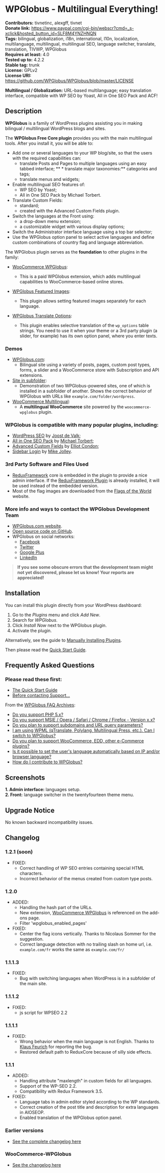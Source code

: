 # WPGlobus - Multilingual Everything! #
**Contributors:** tivnetinc, alexgff, tivnet  
**Donate link:** https://www.paypal.com/cgi-bin/webscr?cmd=_s-xclick&hosted_button_id=SLF8M4YNZHNQN  
**Tags:** bilingual, globalization, i18n, international, l10n, localization, multilanguage, multilingual, multilingual SEO, language switcher, translate, translation, TIVWP, WPGlobus  
**Requires at least:** 4.0  
**Tested up to:** 4.2.2  
**Stable tag:** trunk  
**License:** GPLv2  
**License URI:** https://github.com/WPGlobus/WPGlobus/blob/master/LICENSE  

**Multilingual / Globalization:** URL-based multilanguage; easy translation interface, compatible with WP SEO by Yoast, All in One SEO Pack and ACF!  

## Description ##

**WPGlobus** is a family of WordPress plugins assisting you in making bilingual / multilingual WordPress blogs and sites.

The **WPGlobus Free Core plugin** provides you with the main multilingual tools. After you install it, you will be able to:

* Add one or several languages to your WP blog/site, so that the users with the required capabilities can:
	* translate Posts and Pages to multiple languages using an easy tabbed interface;
**	* translate major taxonomies:** categories and tags;  
	* translate menus and widgets;
* Enable multilingual SEO features of:
	* WP SEO by Yoast;
	* All in One SEO Pack by Michael Torbert.
* Translate Custom Fields:
	* standard;
	* created with the Advanced Custom Fields plugin.
* Switch the languages at the Front using:
	* a drop-down menu extension;
	* a customizable widget with various display options;
* Switch the Administrator interface language using a top bar selector;
* Use the WPGlobus option panel to select active languages and define custom combinations of country flag and language abbreviation.

The WPGlobus plugin serves as the **foundation** to other plugins in the family:

* [WooCommerce WPGlobus](http://www.wpglobus.com/shop/extensions/woocommerce-wpglobus/):
	* This is a paid WPGlobus extension, which adds multilingual capabilities to WooCommerce-based online stores.

* [WPGlobus Featured Images](https://wordpress.org/plugins/wpglobus-featured-images/):
	* This plugin allows setting featured images separately for each language.

* [WPGlobus Translate Options](https://wordpress.org/plugins/wpglobus-translate-options/):
	* This plugin enables selective translation of the `wp_options` table strings. You need to use it when your theme or a 3rd party plugin (a slider, for example) has its own option panel, where you enter texts.

### Demos ###

* [WPGlobus.com](http://www.wpglobus.com/):
	* Bilingual site using a variety of posts, pages, custom post types, forms, a slider and a WooCommerce store with Subscription and API extensions.
* [Site in subfolder](http://demo-subfolder.wpglobus.com/):
	* Demonstration of two WPGlobus-powered sites, one of which is installed in a subfolder of another. Shows the correct behavior of WPGlobus with URLs like `example.com/folder/wordpress`.
* [WooCommerce Multilingual](http://demo-store.wpglobus.com/):
	* A **multilingual WooCommerce** site powered by the `woocommerce-wpglobus` plugin.

### WPGlobus is compatible with many popular plugins, including: ###

* [WordPress SEO](https://yoast.com/wordpress/plugins/seo/) by [Joost de Valk](https://profiles.wordpress.org/joostdevalk/);
* [All in One SEO Pack](https://wordpress.org/plugins/all-in-one-seo-pack/) by [Michael Torbert](https://profiles.wordpress.org/hallsofmontezuma/);
* [Advanced Custom Fields](https://wordpress.org/plugins/advanced-custom-fields/) by [Elliot Condon](https://profiles.wordpress.org/elliotcondon/);
* [Sidebar Login](https://wordpress.org/plugins/sidebar-login/) by [Mike Jolley](https://profiles.wordpress.org/mikejolley/).

### 3rd Party Software and Files Used ###

* [ReduxFramework](http://reduxframework.com/) core is embedded in the plugin to provide a nice admin interface. If the [ReduxFramework Plugin](https://wordpress.org/plugins/redux-framework/) is already installed, it will be used instead of the embedded version.
* Most of the flag images are downloaded from the [Flags of the World](http://www.crwflags.com/FOTW/FLAGS/index.html) website.

### More info and ways to contact the WPGlobus Development Team ###

* [WPGlobus.com website](http://www.wpglobus.com/).
* [Open source code on GitHub](https://github.com/WPGlobus).
* WPGlobus on social networks:
	* [Facebook](https://www.facebook.com/WPGlobus)
	* [Twitter](https://twitter.com/WPGlobus)
	* [Google Plus](https://plus.google.com/+Wpglobus)
	* [LinkedIn](https://www.linkedin.com/company/wpglobus)

> **If you see some obscure errors that the development team might not yet discovered, please let us know! Your reports are appreciated!**

## Installation ##

You can install this plugin directly from your WordPress dashboard:

1. Go to the *Plugins* menu and click *Add New*.
1. Search for *WPGlobus*.
1. Click *Install Now* next to the WPGlobus plugin.
1. Activate the plugin.

Alternatively, see the guide to [Manually Installing Plugins](http://codex.wordpress.org/Managing_Plugins#Manual_Plugin_Installation).

Then please read the [Quick Start Guide](http://www.wpglobus.com/quick-start/).

## Frequently Asked Questions ##

### Please read these first: ###

* [The Quick Start Guide](http://www.wpglobus.com/quick-start/)
* [Before contacting Support...](http://www.wpglobus.com/before-contacting-wpglobus-support/)

From the [WPGlobus FAQ Archives](http://www.wpglobus.com/faq/):

* [Do you support PHP 5.x?](http://www.wpglobus.com/faq/support-php-5-2/)
* [Do you support MSIE / Opera / Safari / Chrome / Firefox - Version x.x?](http://www.wpglobus.com/faq/support-msie-opera-safari-chrome-firefox/)
* [Do you plan to support subdomains and URL query parameters?](http://www.wpglobus.com/faq/subdomains-and-url-query-parameters/)
* [I am using WPML (qTranslate, Polylang, Multilingual Press, etc.). Can I switch to WPGlobus?](http://www.wpglobus.com/faq/i-am-using-wpml-qtranslate-polylang-multilingual-press-etc-can-i-switch-to-wpglobus/)
* [Do you plan to support WooCommerce, EDD, other e-Commerce plugins?](http://www.wpglobus.com/faq/support-woocommerce-edd/)
* [Is it possible to set the user's language automatically based on IP and/or browser language?](http://www.wpglobus.com/faq/set-language-by-ip/)
* [How do I contribute to WPGlobus?](http://www.wpglobus.com/faq/how-do-i-contribute-to-wpglobus/)

## Screenshots ##

**1. Admin interface:** languages setup.  
**2. Front:** language switcher in the twentyfourteen theme menu.  

## Upgrade Notice ##

No known backward incompatibility issues.

## Changelog ##

### 1.2.1 (soon) ###

* FIXED:
	* Correct handling of WP SEO entries containing special HTML characters.
	* Incorrect behavior of the menus created from custom type posts.

### 1.2.0 ###

* ADDED:
	* Handling the hash part of the URLs.
	* New extension, [WooCommerce WPGlobus](http://www.wpglobus.com/shop/extensions/woocommerce-wpglobus/) is referenced on the add-ons page.
	* Filter 'wpglobus_enabled_pages'
* FIXED:
	* Center the flag icons vertically. Thanks to Nicolaus Sommer for the suggestion.
	* Correct language detection with no trailing slash on home url, i.e. `example.com/fr` works the same as `example.com/fr/`

### 1.1.1.3 ###

* FIXED:
	* Bug with switching languages when WordPress is in a subfolder of the main site.

### 1.1.1.2 ###

* FIXED:
	* js script for WPSEO 2.2

### 1.1.1.1 ###

* FIXED:
	* Wrong behavior when the main language is not English. Thanks to [Klaus Feurich](https://wordpress.org/support/profile/lunymarmusic) for reporting the bug.
	* Restored default path to ReduxCore because of silly side effects.

### 1.1.1 ###

* ADDED:
	* Handling attribute "maxlength" in custom fields for all languages.
	* Support of the WP-SEO 2.2.
	* Compatibility with Redux Framework 3.5.
* FIXED:
	* Language tabs in admin editor styled according to the WP standards.
	* Correct creation of the post title and description for extra languages in AIOSEOP.
	* Enabled translation of the WPGlobus option panel.

### Earlier versions ###

* [See the complete changelog here](https://github.com/WPGlobus/WPGlobus/blob/master/changelog.md)

### WooCommerce-WPGlobus ###

* [See the changelog here](http://www.wpglobus.com/extensions/woocommerce-wpglobus/woocommerce-wpglobus-changelog/)
